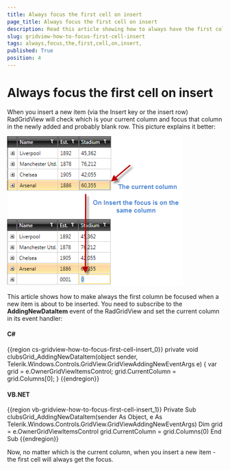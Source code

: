 ```yaml
---
title: Always focus the first cell on insert 
page_title: Always focus the first cell on insert 
description: Read this article showing how to always have the first column focused when a new item is about to be inserted in RadGridView - Telerik's WPF DataGrid.
slug: gridview-how-to-focus-first-cell-insert
tags: always,focus,the,first,cell,on,insert,
published: True
position: 4
---
```


# Always focus the first cell on insert 

When you insert a new item (via the Insert key or the insert row) RadGridView will check which is your current column and focus that column in the newly added and probably blank row. This picture explains it better:

![](images/how_to_focus_first_cell.png)

This article shows how to make always the first column be focused when a new item is about to be inserted. You need to subscribe to the __AddingNewDataItem__ event of the RadGridView and set the current column in its event handler:

#### __C#__

{{region cs-gridview-how-to-focus-first-cell-insert_0}}
	private void clubsGrid_AddingNewDataItem(object sender, Telerik.Windows.Controls.GridView.GridViewAddingNewEventArgs e)
	{
	    var grid = e.OwnerGridViewItemsControl;
	    grid.CurrentColumn = grid.Columns[0];
	}
{{endregion}}

#### __VB.NET__

{{region vb-gridview-how-to-focus-first-cell-insert_1}}
	Private Sub clubsGrid_AddingNewDataItem(sender As Object, e As Telerik.Windows.Controls.GridView.GridViewAddingNewEventArgs)
	    Dim grid = e.OwnerGridViewItemsControl
	    grid.CurrentColumn = grid.Columns(0)
	End Sub
{{endregion}}

Now, no matter which is the current column, when you insert a new item - the first cell will always get the focus. 


